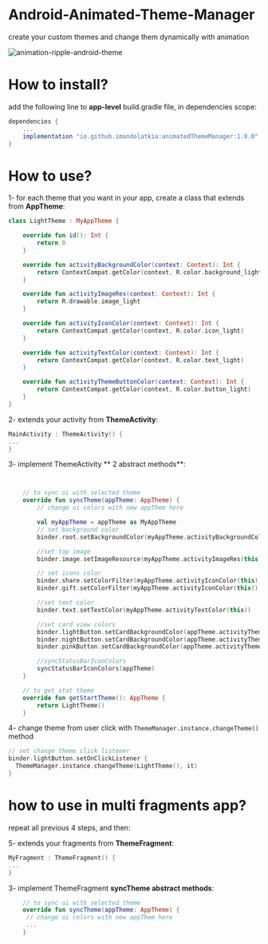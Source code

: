 # Android-Animated-Theme-Manager
create your custom themes and change them dynamically with animation

![animation-ripple-android-theme](https://user-images.githubusercontent.com/6734608/129915453-b57a1618-2d20-42a3-85a7-57bd1c425522.gif)

# How to install?
add the following line to **app-level** build.gradle file, in dependencies scope:
```gradle
dependencies {
    ...
    implementation "io.github.imandolatkia:animatedThemeManager:1.0.0"
}
```

# How to use?

1- for each theme that you want in your app, create a class that extends from **AppTheme**:
```kotlin
class LightTheme : MyAppTheme {

    override fun id(): Int {
        return 0
    }

    override fun activityBackgroundColor(context: Context): Int {
        return ContextCompat.getColor(context, R.color.background_light)
    }

    override fun activityImageRes(context: Context): Int {
        return R.drawable.image_light
    }

    override fun activityIconColor(context: Context): Int {
        return ContextCompat.getColor(context, R.color.icon_light)
    }

    override fun activityTextColor(context: Context): Int {
        return ContextCompat.getColor(context, R.color.text_light)
    }

    override fun activityThemeButtonColor(context: Context): Int {
        return ContextCompat.getColor(context, R.color.button_light)
    }
}
```

2- extends your activity from **ThemeActivity**:
```kotlin
MainActivity : ThemeActivity() {
...
}
```

3- implement ThemeActivity ** 2 abstract methods**:

```kotlin


    // to sync ui with selected theme
    override fun syncTheme(appTheme: AppTheme) {
        // change ui colors with new appThem here

        val myAppTheme = appTheme as MyAppTheme
        // set background color
        binder.root.setBackgroundColor(myAppTheme.activityBackgroundColor(this))

        //set top image
        binder.image.setImageResource(myAppTheme.activityImageRes(this))

        // set icons color
        binder.share.setColorFilter(myAppTheme.activityIconColor(this))
        binder.gift.setColorFilter(myAppTheme.activityIconColor(this))

        //set text color
        binder.text.setTextColor(myAppTheme.activityTextColor(this))

        //set card view colors
        binder.lightButton.setCardBackgroundColor(appTheme.activityThemeButtonColor(this))
        binder.nightButton.setCardBackgroundColor(appTheme.activityThemeButtonColor(this))
        binder.pinkButton.setCardBackgroundColor(appTheme.activityThemeButtonColor(this))

        //syncStatusBarIconColors
        syncStatusBarIconColors(appTheme)
    }

    // to get stat theme
    override fun getStartTheme(): AppTheme {
        return LightTheme()
    }

```

4- change theme from user click with ```ThemeManager.instance.changeTheme()``` method

```kotlin
// set change theme click listener
binder.lightButton.setOnClickListener {
  ThemeManager.instance.changeTheme(LightTheme(), it)
}

```

# how to use in multi fragments app?
repeat all previous 4 steps, and then:


5- extends your fragments from **ThemeFragment**:
```kotlin
MyFragment : ThemeFragment() {
...
}
```

3- implement ThemeFragment **syncTheme abstract methods**:

```kotlin
    // to sync ui with selected theme
    override fun syncTheme(appTheme: AppTheme) {
     // change ui colors with new appThem here
     ...
    }
```

